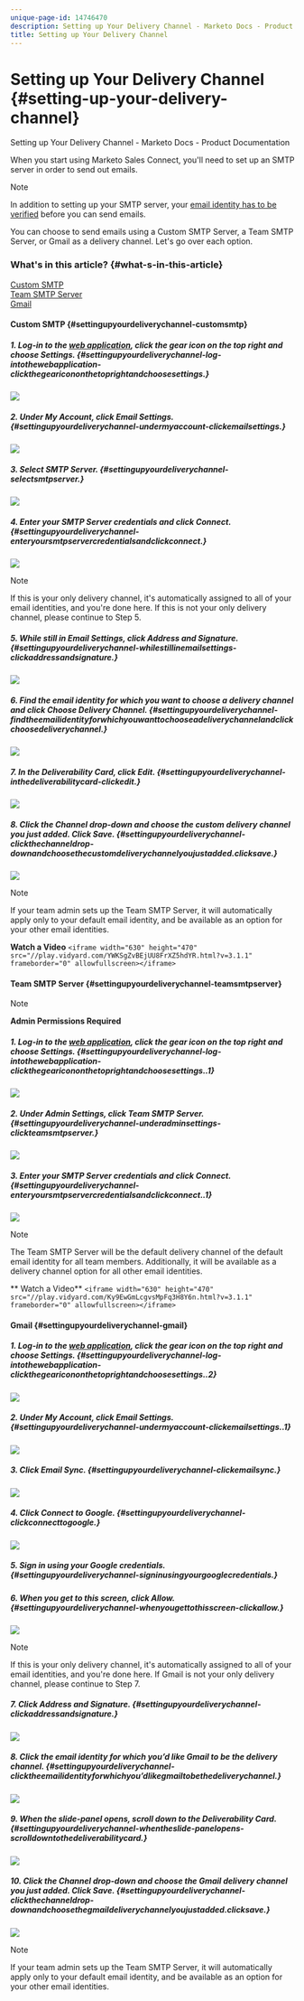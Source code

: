 ```yaml
---
unique-page-id: 14746470
description: Setting up Your Delivery Channel - Marketo Docs - Product Documentation
title: Setting up Your Delivery Channel
---
```


# Setting up Your Delivery Channel {#setting-up-your-delivery-channel}

Setting up Your Delivery Channel - Marketo Docs - Product Documentation

When you start using Marketo Sales Connect, you'll need to set up an SMTP server in order to send out emails.

>[!NOTE]
>
>In addition to setting up your SMTP server, your [email identity has to be verified](http://docs.marketo.com/x/ewPh) before you can send emails.

You can choose to send emails using a Custom SMTP Server, a Team SMTP Server, or Gmail as a delivery channel. Let's go over each option.

### What's in this article? {#what-s-in-this-article}

[Custom SMTP](#settingupyourdeliverychannel-customsmtp)  
[Team SMTP Server](#settingupyourdeliverychannel-teamsmtpserver)  
[Gmail](#settingupyourdeliverychannel-gmail)

#### Custom SMTP {#settingupyourdeliverychannel-customsmtp}

##### 1. Log-in to the [web application](http://toutapp.com/login), click the gear icon on the top right and choose Settings. {#settingupyourdeliverychannel-log-intothewebapplication-clickthegearicononthetoprightandchoosesettings.}

![](assets/one.png)

##### 2. Under My Account, click Email Settings. {#settingupyourdeliverychannel-undermyaccount-clickemailsettings.}

![](assets/two.png)

##### 3. Select SMTP Server. {#settingupyourdeliverychannel-selectsmtpserver.}

![](assets/three.png)

##### 4. Enter your SMTP Server credentials and click Connect. {#settingupyourdeliverychannel-enteryoursmtpservercredentialsandclickconnect.}

![](assets/four.png)

>[!NOTE]
>
>If this is your only delivery channel, it's automatically assigned to all of your email identities, and you're done here. If this is not your only delivery channel, please continue to Step 5.

##### 5. While still in Email Settings, click Address and Signature. {#settingupyourdeliverychannel-whilestillinemailsettings-clickaddressandsignature.}

![](assets/five.png)

##### 6. Find the email identity for which you want to choose a delivery channel and click Choose Delivery Channel. {#settingupyourdeliverychannel-findtheemailidentityforwhichyouwanttochooseadeliverychannelandclickchoosedeliverychannel.}

![](assets/six.png)

##### 7. In the Deliverability Card, click Edit. {#settingupyourdeliverychannel-inthedeliverabilitycard-clickedit.}

![](assets/seven-new.png)

##### 8. Click the Channel drop-down and choose the custom delivery channel you just added. Click Save. {#settingupyourdeliverychannel-clickthechanneldrop-downandchoosethecustomdeliverychannelyoujustadded.clicksave.}

![](assets/eight-new.png)

>[!NOTE]
>
>If your team admin sets up the Team SMTP Server, it will automatically apply only to your default email identity, and be available as an option for your other email identities.

**Watch a Video** `<iframe width="630" height="470" src="//play.vidyard.com/YWKSgZvBEjUU8FrXZ5hdYR.html?v=3.1.1" frameborder="0" allowfullscreen></iframe>` 

#### Team SMTP Server {#settingupyourdeliverychannel-teamsmtpserver}

>[!NOTE]
>
>**Admin Permissions Required**

##### 1. Log-in to the [web application](http://toutapp.com/login), click the gear icon on the top right and choose Settings. {#settingupyourdeliverychannel-log-intothewebapplication-clickthegearicononthetoprightandchoosesettings..1}

![](assets/nine.png)

##### 2. Under Admin Settings, click Team SMTP Server. {#settingupyourdeliverychannel-underadminsettings-clickteamsmtpserver.}

![](assets/ten.png)

##### 3. Enter your SMTP Server credentials and click Connect. {#settingupyourdeliverychannel-enteryoursmtpservercredentialsandclickconnect..1}

![](assets/eleven.png)

>[!NOTE]
>
>The Team SMTP Server will be the default delivery channel of the default email identity for all team members. Additionally, it will be available as a delivery channel option for all other email identities.

** Watch a Video** `<iframe width="630" height="470" src="//play.vidyard.com/Ky9EwGmLcgvsMpFq3H8Y6n.html?v=3.1.1" frameborder="0" allowfullscreen></iframe>` 

#### Gmail {#settingupyourdeliverychannel-gmail}

##### 1. Log-in to the [web application](http://toutapp.com/login), click the gear icon on the top right and choose Settings. {#settingupyourdeliverychannel-log-intothewebapplication-clickthegearicononthetoprightandchoosesettings..2}

![](assets/twelve.png)

##### 2. Under My Account, click Email Settings. {#settingupyourdeliverychannel-undermyaccount-clickemailsettings..1}

![](assets/thirteen.png)

##### 3. Click Email Sync. {#settingupyourdeliverychannel-clickemailsync.}

![](assets/fourteen.png)

##### 4. Click Connect to Google. {#settingupyourdeliverychannel-clickconnecttogoogle.}

![](assets/fifteen.png)

##### 5. Sign in using your Google credentials. {#settingupyourdeliverychannel-signinusingyourgooglecredentials.}

##### 6. When you get to this screen, click Allow. {#settingupyourdeliverychannel-whenyougettothisscreen-clickallow.}

![](assets/sixteen.png)

>[!NOTE]
>
>If this is your only delivery channel, it's automatically assigned to all of your email identities, and you're done here. If Gmail is not your only delivery channel, please continue to Step 7.

##### 7. Click Address and Signature. {#settingupyourdeliverychannel-clickaddressandsignature.}

![](assets/seventeen.png)

##### 8. Click the email identity for which you’d like Gmail to be the delivery channel. {#settingupyourdeliverychannel-clicktheemailidentityforwhichyou’dlikegmailtobethedeliverychannel.}

![](assets/eighteen.png)

##### 9. When the slide-panel opens, scroll down to the Deliverability Card. {#settingupyourdeliverychannel-whentheslide-panelopens-scrolldowntothedeliverabilitycard.}

![](assets/nineteen.png)

##### 10. Click the Channel drop-down and choose the Gmail delivery channel you just added. Click Save. {#settingupyourdeliverychannel-clickthechanneldrop-downandchoosethegmaildeliverychannelyoujustadded.clicksave.}

![](assets/twenty.png)

>[!NOTE]
>
>If your team admin sets up the Team SMTP Server, it will automatically apply only to your default email identity, and be available as an option for your other email identities.

